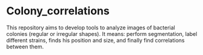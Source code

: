 # Colony_correlations
This repository aims to develop tools to analyze images of bacterial colonies (regular or irregular shapes). It means: perform segmentation, label different strains, finds his position and size, and finally find correlations between them.
